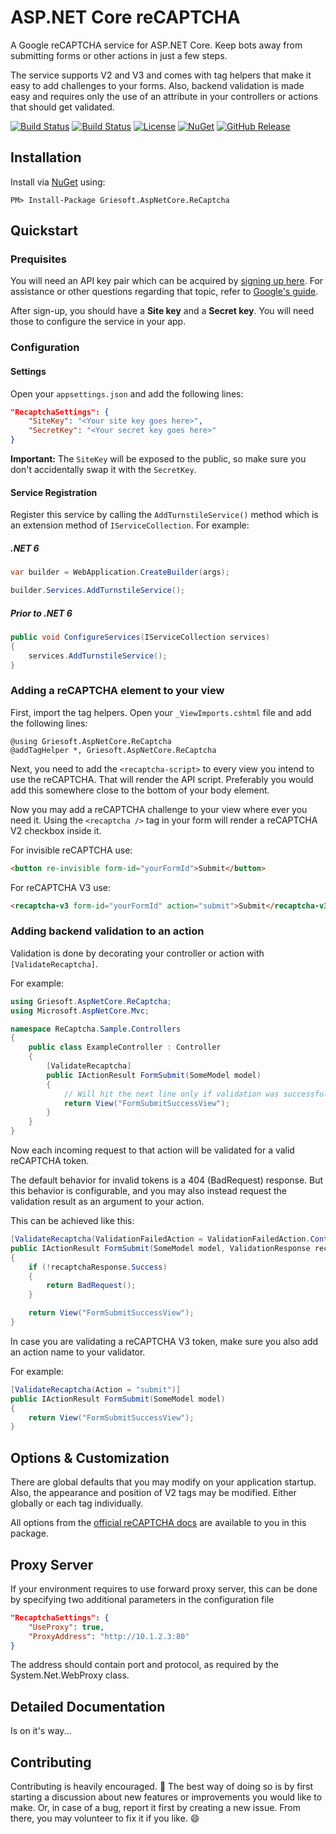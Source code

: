 # ASP.NET Core reCAPTCHA
A Google reCAPTCHA service for ASP.NET Core. Keep bots away from submitting forms or other actions in just a few steps.

The service supports V2 and V3 and comes with tag helpers that make it easy to add challenges to your forms. Also, backend validation is made easy and requires only the use of an attribute in your controllers or actions that should get validated.

[![Build Status](https://dev.azure.com/griesingersoftware/ASP.NET%20Core%20Recaptcha/_apis/build/status/jgdevlabs.aspnetcore-recaptcha?branchName=master)](https://dev.azure.com/griesingersoftware/ASP.NET%20Core%20Recaptcha/_build/latest?definitionId=17&branchName=master)
[![Build Status](https://vsrm.dev.azure.com/griesingersoftware/_apis/public/Release/badge/f9036ec9-eb1c-4aff-a2b8-27fdaa573d0f/1/2)](https://vsrm.dev.azure.com/griesingersoftware/_apis/public/Release/badge/f9036ec9-eb1c-4aff-a2b8-27fdaa573d0f/1/2)
[![License](https://badgen.net/github/license/griesoft/aspnetcore-recaptcha)](https://github.com/griesoft/aspnetcore-recaptcha/blob/master/LICENSE)
[![NuGet](https://badgen.net/nuget/v/Griesoft.AspNetCore.ReCaptcha)](https://www.nuget.org/packages/Griesoft.AspNetCore.ReCaptcha)
[![GitHub Release](https://badgen.net/github/release/griesoft/aspnetcore-recaptcha)](https://github.com/griesoft/aspnetcore-recaptcha/releases)

## Installation

Install via [NuGet](https://www.nuget.org/packages/Griesoft.AspNetCore.ReCaptcha/) using:

`PM> Install-Package Griesoft.AspNetCore.ReCaptcha`

## Quickstart

### Prequisites
You will need an API key pair which can be acquired by [signing up here](http://www.google.com/recaptcha/admin). For assistance or other questions regarding that topic, refer to [Google's guide](https://developers.google.com/recaptcha/intro#overview).

After sign-up, you should have a **Site key** and a **Secret key**. You will need those to configure the service in your app.

### Configuration

#### Settings

Open your `appsettings.json` and add the following lines:

```json
"RecaptchaSettings": {
    "SiteKey": "<Your site key goes here>",
    "SecretKey": "<Your secret key goes here>"
}
```
**Important:** The `SiteKey` will be exposed to the public, so make sure you don't accidentally swap it with the `SecretKey`.

#### Service Registration

Register this service by calling the `AddTurnstileService()` method which is an extension method of `IServiceCollection`. For example:

##### .NET 6

```csharp
var builder = WebApplication.CreateBuilder(args);

builder.Services.AddTurnstileService();
```

##### Prior to .NET 6

```csharp
public void ConfigureServices(IServiceCollection services)
{
    services.AddTurnstileService();
}
```

### Adding a reCAPTCHA element to your view

First, import the tag helpers. Open your `_ViewImports.cshtml` file and add the following lines:

```razor
@using Griesoft.AspNetCore.ReCaptcha
@addTagHelper *, Griesoft.AspNetCore.ReCaptcha
```

Next, you need to add the `<recaptcha-script>` to every view you intend to use the reCAPTCHA. That will render the API script. Preferably you would add this somewhere close to the bottom of your body element.

Now you may add a reCAPTCHA challenge to your view where ever you need it. Using the `<recaptcha />` tag in your form will render a reCAPTCHA V2 checkbox inside it.

For invisible reCAPTCHA use:
```html
<button re-invisible form-id="yourFormId">Submit</button>
```

For reCAPTCHA V3 use:
```html
<recaptcha-v3 form-id="yourFormId" action="submit">Submit</recaptcha-v3>
```

### Adding backend validation to an action

Validation is done by decorating your controller or action with `[ValidateRecaptcha]`.

For example:

```csharp
using Griesoft.AspNetCore.ReCaptcha;
using Microsoft.AspNetCore.Mvc;

namespace ReCaptcha.Sample.Controllers
{
    public class ExampleController : Controller
    {
        [ValidateRecaptcha]
        public IActionResult FormSubmit(SomeModel model)
        {
            // Will hit the next line only if validation was successful
            return View("FormSubmitSuccessView");
        }
    }
}
```
Now each incoming request to that action will be validated for a valid reCAPTCHA token.

The default behavior for invalid tokens is a 404 (BadRequest) response. But this behavior is configurable, and you may also instead request the validation result as an argument to your action. 

This can be achieved like this:

```csharp
[ValidateRecaptcha(ValidationFailedAction = ValidationFailedAction.ContinueRequest)]
public IActionResult FormSubmit(SomeModel model, ValidationResponse recaptchaResponse)
{
    if (!recaptchaResponse.Success)
    {
        return BadRequest();
    }

    return View("FormSubmitSuccessView");
}
```

In case you are validating a reCAPTCHA V3 token, make sure you also add an action name to your validator.  

For example:

```csharp
[ValidateRecaptcha(Action = "submit")]
public IActionResult FormSubmit(SomeModel model)
{
    return View("FormSubmitSuccessView");
}
```

## Options & Customization

There are global defaults that you may modify on your application startup. Also, the appearance and position of V2 tags may be modified. Either globally or each tag individually.

All options from the [official reCAPTCHA docs](https://developers.google.com/recaptcha/intro) are available to you in this package.

## Proxy Server

If your environment requires to use forward proxy server, this can be done by specifying two additional parameters in the configuration file

```json
"RecaptchaSettings": {
    "UseProxy": true,
    "ProxyAddress": "http://10.1.2.3:80"
}
```

The address should contain port and protocol, as required by the System.Net.WebProxy class.
## Detailed Documentation
Is on it's way...

## Contributing
Contributing is heavily encouraged. :muscle: The best way of doing so is by first starting a discussion about new features or improvements you would like to make. Or, in case of a bug, report it first by creating a new issue. From there, you may volunteer to fix it if you like. 😄
